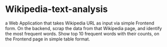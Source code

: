 # Wikipedia-text-analysis
a Web Application that takes Wikipedia URL as input via simple Frontend form. On the backend, scrap the data from that Wikipedia page, and identify the most frequent words. Show top 10 frequent words with their counts, on the Frontend page in simple table format.
